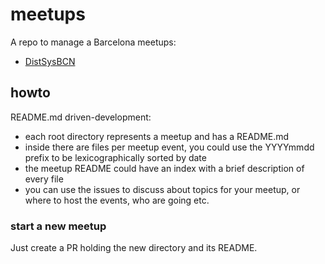 # meetups

A repo to manage a Barcelona meetups:

- [DistSysBCN](distsys/)

## howto

README.md driven-development:

- each root directory represents a meetup and has a README.md
- inside there are files per meetup event, you could use the YYYYmmdd prefix to be lexicographically sorted by date
- the meetup README could have an index with a brief description of every file
- you can use the issues to discuss about topics for your meetup, or where to host the events, who are going etc.

### start a new meetup

Just create a PR holding the new directory and its README.
